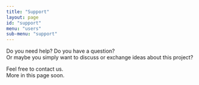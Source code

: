```yaml
---
title: "Support"
layout: page
id: "support"
menu: "users"
sub-menu: "support"
---
```


Do you need help? Do you have a question?  
Or maybe you simply want to discuss or exchange ideas about this project?

Feel free to contact us.  
More in this page soon.
